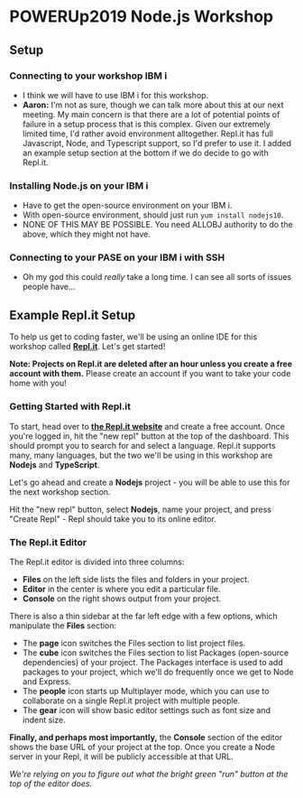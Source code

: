 # POWERUp2019 Node.js Workshop

## Setup

### Connecting to your workshop IBM i

* I think we will have to use IBM i for this workshop.
* **Aaron:** I'm not as sure, though we can talk more about this at our next meeting. My main concern is that there are a lot of potential points of failure in a setup process that is this complex. Given our extremely limited time, I'd rather avoid environment alltogether. Repl.it has full Javascript, Node, and Typescript support, so I'd prefer to use it. I added an example setup section at the bottom if we do decide to go with Repl.it.

### Installing Node.js on your IBM i

* Have to get the open-source environment on your IBM i.
* With open-source environment, should just run `yum install nodejs10`.
* NONE OF THIS MAY BE POSSIBLE. You need ALLOBJ authority to do the above, which they might not have.

### Connecting to your PASE on your IBM i with SSH

* Oh my god this could _really_ take a long time. I can see all sorts of issues people have...

### 

## Example Repl.it Setup

To help us get to coding faster, we'll be using an online IDE for this workshop called **[Repl.it](https://Repl.it)**. Let's get started!

**Note: Projects on Repl.it are deleted after an hour unless you create a free account with them.** Please create an account if you want to take your code home with you!

### Getting Started with Repl.it

To start, head over to <a href="https://repl.it" target="_blank">**the Repl.it website**</a> and create a free account. Once you're logged in, hit the "new repl" button at the top of the dashboard. This should prompt you to search for and select a language. Repl.it supports many, many languages, but the two we'll be using in this workshop are **Nodejs** and **TypeScript**.

Let's go ahead and create a **Nodejs** project - you will be able to use this for the next workshop section.

Hit the "new repl" button, select **Nodejs**, name your project, and press "Create Repl" - Repl should take you to its online editor.

### The Repl.it Editor

The Repl.it editor is divided into three columns:

* **Files** on the left side lists the files and folders in your project.
* **Editor** in the center is where you edit a particular file.
* **Console** on the right shows output from your project.

There is also a thin sidebar at the far left edge with a few options, which manipulate the **Files** section:

* The **page** icon switches the Files section to list project files.
* The **cube** icon switches the Files section to list Packages (open-source dependencies) of your project. The Packages interface is used to add packages to your project, which we'll do frequently once we get to Node and Express.
* The **people** icon starts up Multiplayer mode, which you can use to collaborate on a single Repl.it project with multiple people.
* The **gear** icon will show basic editor settings such as font size and indent size.

**Finally, and perhaps most importantly,** the **Console** section of the editor shows the base URL of your project at the top. Once you create a Node server in your Repl, it will be publicly accessible at that URL.

_We're relying on you to figure out what the bright green "run" button at the top of the editor does._

[//]: # (TODO: Add a section on Postman so they'll be able to send requests to their servers)